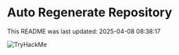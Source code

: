 # Auto Regenerate Repository

This README was last updated: 2025-04-08 08:38:17

 ![TryHackMe](https://tryhackme.com/badge/533634)